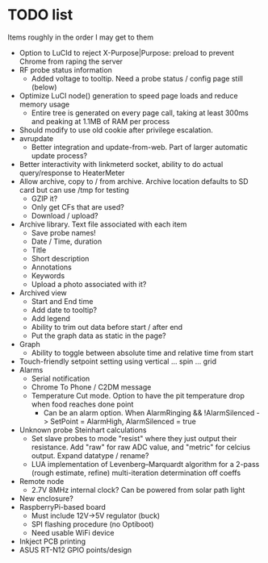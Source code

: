 # TODO list
Items roughly in the order I may get to them

* Option to LuCId to reject X-Purpose|Purpose: preload to prevent Chrome from raping the server
* RF probe status information
    * Added voltage to tooltip.  Need a probe status / config page still (below)
* Optimize LuCI node() generation to speed page loads and reduce memory usage
    * Entire tree is generated on every page call, taking at least 300ms and peaking at 1.1MB of RAM per process
* Should modify to use old cookie after privilege escalation.
* avrupdate 
    * Better integration and update-from-web.  Part of larger automatic update process?
* Better interactivity with linkmeterd socket, ability to do actual query/response to HeaterMeter
* Allow archive, copy to / from archive.  Archive location defaults to SD card but can use /tmp for testing
    * GZIP it?
    * Only get CFs that are used?
    * Download / upload?
* Archive library.  Text file associated with each item
    * Save probe names!
    * Date / Time, duration
    * Title 
    * Short description
    * Annotations
    * Keywords
    * Upload a photo associated with it?
* Archived view
    * Start and End time
    * Add date to tooltip?
    * Add legend
    * Ability to trim out data before start / after end
    * Put the graph data as static in the page?
* Graph
    * Ability to toggle between absolute time and relative time from start
* Touch-friendly setpoint setting using vertical ... spin ... grid
* Alarms
    * Serial notification
    * Chrome To Phone / C2DM message
    * Temperature Cut mode.  Option to have the pit temperature drop when food reaches done point
        * Can be an alarm option.  When AlarmRinging && !AlarmSilenced -> SetPoint = AlarmHigh, AlarmSilenced = true
* Unknown probe Steinhart calculations
    * Set slave probes to mode "resist" where they just output their resistance. Add "raw" for raw ADC value, and "metric" for celcius output. Expand datatype / rename?
    * LUA implementation of Levenberg–Marquardt algorithm for a 2-pass (rough estimate, refine) multi-iteration determination off coeffs
* Remote node
    * 2.7V 8MHz internal clock?  Can be powered from solar path light
* New enclosure?
* RaspberryPi-based board
    * Must include 12V->5V regulator (buck)
    * SPI flashing procedure (no Optiboot)
    * Need usable WiFi device
* Inkject PCB printing
* ASUS RT-N12 GPIO points/design
